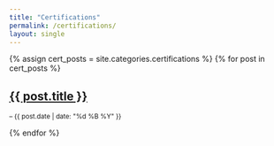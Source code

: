 ```yaml
---
title: "Certifications"
permalink: /certifications/
layout: single
---
```


{% assign cert_posts = site.categories.certifications %}
{% for post in cert_posts %}
  <h2><a href="{{ post.url | relative_url }}">{{ post.title }}</a></h2>
  <p></p><small> – {{ post.date | date: "%d %B %Y" }}</small></p>
{% endfor %}
